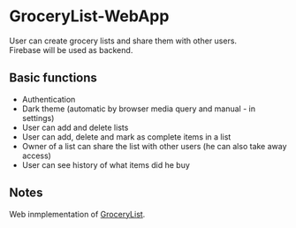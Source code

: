 # GroceryList-WebApp

User can create grocery lists and share them with other users.  
Firebase will be used as backend.  

## Basic functions
* Authentication  
* Dark theme (automatic by browser media query and manual - in settings)  
* User can add and delete lists  
* User can add, delete and mark as complete items in a list  
* Owner of a list can share the list with other users (he can also take away access)  
* User can see history of what items did he buy  

## Notes 
Web inmplementation of [GroceryList](https://github.com/ysmaliak/GroceryList).
